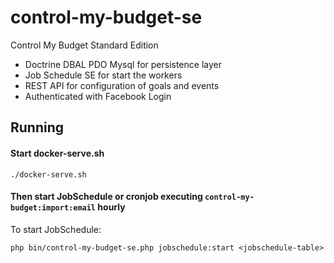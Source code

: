 control-my-budget-se
====================

Control My Budget Standard Edition

* Doctrine DBAL PDO Mysql for persistence layer
* Job Schedule SE for start the workers
* REST API for configuration of goals and events
* Authenticated with Facebook Login

Running
-------

#### Start docker-serve.sh

    ./docker-serve.sh
    
#### Then start JobSchedule or cronjob executing ```control-my-budget:import:email``` hourly

To start JobSchedule:

    php bin/control-my-budget-se.php jobschedule:start <jobschedule-table>